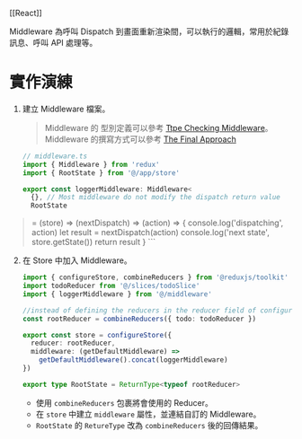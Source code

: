 [[React]]

Middleware 為呼叫 Dispatch 到畫面重新渲染間，可以執行的邏輯，常用於紀錄訊息、呼叫 API 處理等。

# 實作演練
1. 建立 Middleware 檔案。
	> Middleware 的 型別定義可以參考 [Ttpe Checking Middleware](https://redux.js.org/usage/usage-with-typescript#type-checking-middleware)。
	> Middleware 的撰寫方式可以參考 [The Final Approach](https://redux.js.org/understanding/history-and-design/middleware#the-final-approach)

	```ts
	// middleware.ts
	import { Middleware } from 'redux'
	import { RootState } from '@/app/store'
	
	export const loggerMiddleware: Middleware<
	  {}, // Most middleware do not modify the dispatch return value
	  RootState
> 	= (store) => (nextDispatch) => (action) => {
	  console.log('dispatching', action)
	  let result = nextDispatch(action)
	  console.log('next state', store.getState())
	  return result
	}
	```

2. 在 Store 中加入 Middleware。
	```ts
	import { configureStore, combineReducers } from '@reduxjs/toolkit'
	import todoReducer from '@/slices/todoSlice'
	import { loggerMiddleware } from '@/middleware'
	
	//instead of defining the reducers in the reducer field of configureStore, combine them here:
	const rootReducer = combineReducers({ todo: todoReducer })
	
	export const store = configureStore({
	  reducer: rootReducer,
	  middleware: (getDefaultMiddleware) =>
	    getDefaultMiddleware().concat(loggerMiddleware)
	})
	
	export type RootState = ReturnType<typeof rootReducer>
	```

	- 使用 `combineReducers` 包裹將會使用的 Reducer。
	- 在 `store` 中建立 `middleware` 屬性，並連結自訂的 Middleware。
	- `RootState` 的 `RetureType` 改為 `combineReducers` 後的回傳結果。